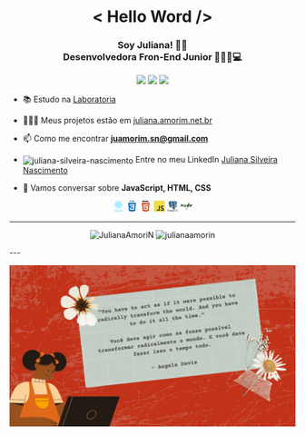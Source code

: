 <h1 align="center">< Hello Word /> </h1>
<h3 align="center"> Soy Juliana! 🖖🏽 <br> Desenvolvedora Fron-End Junior 👩🏽‍💻💻 </h3>

<p align="center">
<img  src="https://img.shields.io/static/v1?label=English&message=basic&color=C2331A&"/>
<img  src="https://img.shields.io/static/v1?label=Spanish&message=interediary&color=C2331A&"/>
<img  src="https://img.shields.io/github/watchers/JulianaAmoriN/JulianaAmoriN.svg"/>
</p>

- 📚 Estudo na  [Laboratoria](https://github.com/Laboratoria)

- 👩🏽‍💻 Meus projetos estão em [juliana.amorim.net.br](https://github.com/JulianaAmoriN)

- 📫 Como me encontrar **juamorim.sn@gmail.com**

-  <img align="center" src="https://cdn.jsdelivr.net/npm/simple-icons@3.0.1/icons/linkedin.svg" alt="juliana-silveira-nascimento" height="20" width="20" /> Entre no meu LinkedIn [Juliana Silveira Nascimento](https://www.linkedin.com/in/juliana-silveira-nascimento/)

- 💬 Vamos conversar sobre **JavaScript, HTML, CSS**


<p align="center">
<img src="https://raw.githubusercontent.com/devicons/devicon/master/icons/react/react-original-wordmark.svg" alt="react" width="20" height="20"/>
<img src="https://raw.githubusercontent.com/devicons/devicon/master/icons/css3/css3-plain-wordmark.svg" alt="css3"  width="20" height="20"/>
<img src="https://raw.githubusercontent.com/devicons/devicon/master/icons/html5/html5-original-wordmark.svg" alt="html5"  width="20" height="20"/>
<img src="https://raw.githubusercontent.com/devicons/devicon/master/icons/javascript/javascript-original.svg" alt="javascript" width="20" height="20"/>
<img src="https://raw.githubusercontent.com/devicons/devicon/master/icons/postgresql/postgresql-original-wordmark.svg" alt="postgresql" width="20" height="20"/>
<img src="https://raw.githubusercontent.com/devicons/devicon/master/icons/nodejs/nodejs-original-wordmark.svg" alt="nodejs" width="20" height="20"/></p><p align="center">
</p>

---
<p align="center">
<img src="https://github-readme-stats.vercel.app/api?username=JulianaAmoriN&show_icons=true&theme=great-gatsby" alt="JulianaAmoriN" width="45%" />
<img src="https://github-readme-streak-stats.herokuapp.com/?user=julianaamorin&theme=highcontrast" alt="julianaamorin" width="45%"/>
</p>
---

![](https://github.com/JulianaAmoriN/JulianaAmoriN/blob/main/AngelaDavis.gif)
